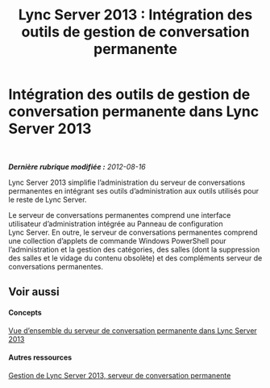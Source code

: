 ﻿---
title: 'Lync Server 2013 : Intégration des outils de gestion de conversation permanente'
TOCTitle: Intégration des outils de gestion de conversation permanente
ms:assetid: 5231aec7-5046-4052-800b-3b63806b9558
ms:mtpsurl: https://technet.microsoft.com/fr-fr/library/JJ688057(v=OCS.15)
ms:contentKeyID: 49891349
ms.date: 05/20/2016
mtps_version: v=OCS.15
ms.translationtype: HT
---

# Intégration des outils de gestion de conversation permanente dans Lync Server 2013

 

_**Dernière rubrique modifiée :** 2012-08-16_

Lync Server 2013 simplifie l’administration du serveur de conversations permanentes en intégrant ses outils d’administration aux outils utilisés pour le reste de Lync Server.

Le serveur de conversations permanentes comprend une interface utilisateur d’administration intégrée au Panneau de configuration Lync Server. En outre, le serveur de conversations permanentes comprend une collection d’applets de commande Windows PowerShell pour l’administration et la gestion des catégories, des salles (dont la suppression des salles et le vidage du contenu obsolète) et des compléments serveur de conversations permanentes.

## Voir aussi

#### Concepts

[Vue d’ensemble du serveur de conversation permanente dans Lync Server 2013](lync-server-2013-overview-of-persistent-chat-server.md)  

#### Autres ressources

[Gestion de Lync Server 2013, serveur de conversation permanente](managing-lync-server-2013-persistent-chat-server.md)

